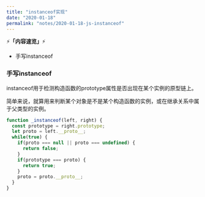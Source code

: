 ```yaml
---
title: "instanceof实现"
date: "2020-01-18"
permalink: "notes/2020-01-18-js-instanceof"
---
```


⚡<strong>「内容速览」</strong>⚡

- 手写instanceof

### 手写instanceof

instanceof用于检测构造函数的prototype属性是否出现在某个实例的原型链上。

简单来说，就算用来判断某个对象是不是某个构造函数的实例，或在继承关系中属于父类型的实例。

```js
function _instanceof(left, right) {
  const prototype = right.prototype;
  let proto = left.__proto__;
  while(true) {
    if(proto === null || proto === undefined) {
      return false;
    }
    if(prototype === proto) {
      return true;
    } 
    proto = proto.__proto__;
  }
}
```